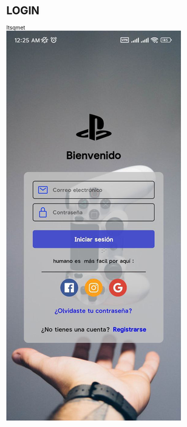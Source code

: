 # LOGIN
Itsqmet
![Image text](https://github.com/syonnet/LOGIN/blob/main/photo_2023-07-24_00-28-51.jpg)
